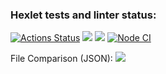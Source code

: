 ### Hexlet tests and linter status:
[![Actions Status](https://github.com/Milkovich2266/frontend-project-46/actions/workflows/hexlet-check.yml/badge.svg)](https://github.com/Milkovich2266/frontend-project-46/actions)
<a href="https://codeclimate.com/github/Milkovich2266/frontend-project-46/maintainability"><img src="https://api.codeclimate.com/v1/badges/a9f5a13211d098ccac9d/maintainability" /></a>
<a href="https://codeclimate.com/github/Milkovich2266/frontend-project-46/test_coverage"><img src="https://api.codeclimate.com/v1/badges/a9f5a13211d098ccac9d/test_coverage" /></a>
[![Node CI](https://github.com/Milkovich2266/frontend-project-46/actions/workflows/nodejs.yml/badge.svg)](https://github.com/Milkovich2266/frontend-project-46/workflows/nodejs.yml)

File Comparison (JSON):
<a href="https://asciinema.org/a/w2vBeT9RrKGIJnirS7CjavbWi" target="_blank"><img src="https://asciinema.org/a/w2vBeT9RrKGIJnirS7CjavbWi.svg" /></a>
